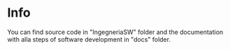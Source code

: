 # Info
You can find source code in "IngegneriaSW" folder and the documentation with alla steps of software development in "docs" folder. 
